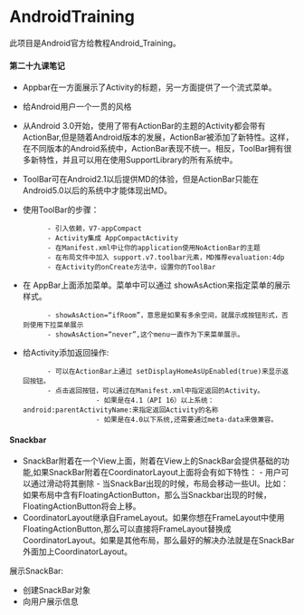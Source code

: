 # AndroidTraining
此项目是Android官方给教程Android_Training。

#### 第二十九课笔记

- Appbar在一方面展示了Activity的标题，另一方面提供了一个流式菜单。
- 给Android用户一个一贯的风格
- 从Android 3.0开始，使用了带有ActionBar的主题的Activity都会带有ActionBar,但是随着Android版本的发展，ActionBar被添加了新特性。这样，在不同版本的Android系统中，ActionBar表现不统一。相反，ToolBar拥有很多新特性，并且可以用在使用SupportLibrary的所有系统中。
- ToolBar可在Android2.1以后提供MD的体验，但是ActionBar只能在Android5.0以后的系统中才能体现出MD。
- 使用ToolBar的步骤：

            - 引入依赖，V7-appCompact
            - Activity集成 AppCompactActivity
            - 在Manifest.xml中让你的application使用NoActionBar的主题
            - 在布局文件中加入 support.v7.toolbar元素，MD推荐evaluation:4dp
            - 在Activity的onCreate方法中，设置你的ToolBar
- 在 AppBar上面添加菜单。菜单中可以通过 showAsAction来指定菜单的展示样式。

            - showAsAction=“ifRoom”，意思是如果有多余空间，就展示成按钮形式，否则使用下拉菜单展示
            - showAsAction=“never”,这个menu一直作为下来菜单展示。

- 给Activity添加返回操作:



            - 可以在ActionBar上通过 setDisplayHomeAsUpEnabled(true)来显示返回按钮。
            - 点击返回按钮，可以通过在Manifest.xml中指定返回的Activity。
                        - 如果是在4.1（API 16）以上系统：android:parentActivityName:来指定返回Activity的名称
                        - 如果是在4.0以下系统,还需要通过meta-data来做兼容。
                        
####  Snackbar

	
- SnackBar附着在一个View上面，附着在View上的SnackBar会提供基础的功能,如果SnackBar附着在CoordinatorLayout上面将会有如下特性：
            - 用户可以通过滑动将其删除
            - 当SnackBar出现的时候，布局会移动一些UI。比如：如果布局中含有FloatingActionButton，那么当Snackbar出现的时候，FloatingActionButton将会上移。
- CoordinatorLayout继承自FrameLayout。如果你想在FrameLayout中使用FloatingActionButton,那么可以直接将FrameLayout替换成CoordinatorLayout。如果是其他布局，那么最好的解决办法就是在SnackBar外面加上CoordinatorLayout。

展示SnackBar:

- 创建SnackBar对象
- 向用户展示信息